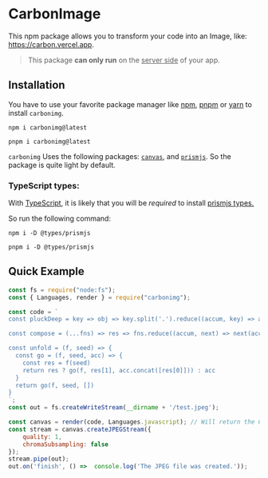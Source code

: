 # CarbonImage
This npm package allows you to transform your code into an Image, like: https://carbon.vercel.app.

> This package **can only run** on the <ins>server side</ins> of your app.

## Installation
You have to use your favorite package manager like [npm](https://www.npmjs.com/), [pnpm](https://pnpm.io/) or [yarn](https://yarnpkg.com/) to install `carbonimg`.

```shell
npm i carbonimg@latest
```

```shell
pnpm i carbonimg@latest
```

`carbonimg` Uses the following packages: [`canvas`](https://www.npmjs.com/package/canvas), and [`prismjs`](https://www.npmjs.com/package/prismjs). So the package is quite light by default.

### TypeScript types:
With <ins>TypeScript</ins>, it is likely that you will be *required* to install <ins>prismjs types<ins>.

So run the following command:
```shell
npm i -D @types/prismjs 
```

```shell
pnpm i -D @types/prismjs
```

## Quick Example
```javascript
const fs = require("node:fs");
const { Languages, render } = require("carbonimg");

const code = `
const pluckDeep = key => obj => key.split('.').reduce((accum, key) => accum[key], obj)

const compose = (...fns) => res => fns.reduce((accum, next) => next(accum), res)

const unfold = (f, seed) => {
  const go = (f, seed, acc) => {
    const res = f(seed)
    return res ? go(f, res[1], acc.concat([res[0]])) : acc
  }
  return go(f, seed, [])
}
`;
const out = fs.createWriteStream(__dirname + '/test.jpeg');

const canvas = render(code, Languages.javascript); // Will return the Canvas image.
const stream = canvas.createJPEGStream({
    quality: 1,
    chromaSubsampling: false
});
stream.pipe(out);
out.on('finish', () =>  console.log('The JPEG file was created.'));
```
